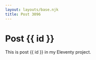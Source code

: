 ```yaml
---
layout: layouts/base.njk
title: Post 3096
---
```


# Post {{ id }}

This is post {{ id }} in my Eleventy project.
